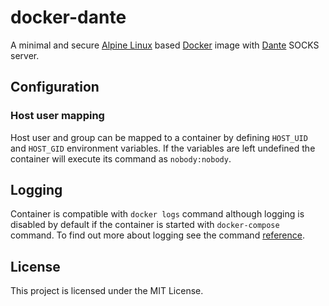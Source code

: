 # docker-dante

A minimal and secure [Alpine Linux][alpine] based [Docker][docker] image with
[Dante][dante] SOCKS server.

## Configuration

### Host user mapping

Host user and group can be mapped to a container by defining `HOST_UID` and
`HOST_GID` environment variables. If the variables are left undefined the
container will execute its command as `nobody:nobody`.

## Logging

Container is compatible with `docker logs` command although logging is disabled
by default if the container is started with `docker-compose` command. To find
out more about logging see the command [reference][docker-logs].

## License

This project is licensed under the MIT License.

[alpine]: https://alpinelinux.org/
[docker]: https://www.docker.com/
[dante]: https://www.inet.no/dante/index.html
[docker-logs]: https://docs.docker.com/engine/reference/commandline/logs/
